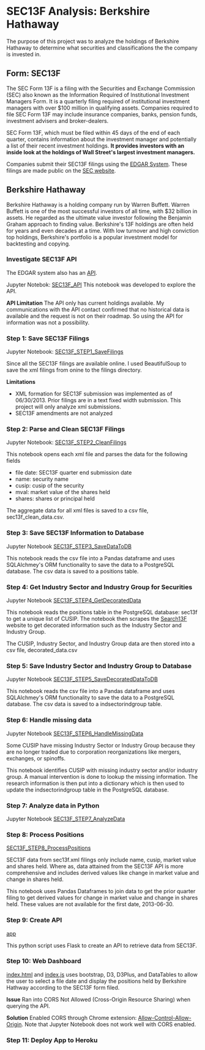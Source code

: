# SEC13F Analysis: Berkshire Hathaway 

The purpose of this project was to analyze the holdings of Berkshire Hathaway to determine what securities and classifications the the company is invested in.

## Form: SEC13F

The SEC Form 13F is a filing with the Securities and Exchange Commission (SEC) also known as the Information Required of Institutional Investment Managers Form. It is a quarterly filing required of institutional investment managers with over $100 million in qualifying assets. Companies required to file SEC Form 13F may include insurance companies, banks, pension funds, investment advisers and broker-dealers.

SEC Form 13F, which must be filed within 45 days of the end of each quarter, contains information about the investment manager and potentially a list of their recent investment holdings. **It provides investors with an inside look at the holdings of Wall Street's largest investment managers.**

Companies submit their SEC13F filings using the [EDGAR System](https://www.sec.gov/page/everythingedgar).  These filings are made public on the [SEC website](https://www.sec.gov/edgar/searchedgar/companysearch.html).

## Berkshire Hathaway

Berkshire Hathaway is a holding company run by Warren Buffett.  Warren Buffett is one of the most successful investors of all time, with $32 billion in assets.  He regarded as the ultimate value investor following the Benjamin Graham approach to finding value. Berkshire's 13F holdings are often held for years and even decades at a time. With low turnover and high conviction top holdings, Berkshire's portfolio is a popular investment model for backtesting and copying.


### Investigate SEC13F API

The EDGAR system also has an [API](http://developer.edgar-online.com/).

Jupyter Notebok: [SEC13F_API](https://github.com/shanegela/DataAnalytics/blob/gh-pages/SEC13F/SEC13F_API.ipynb)
This notebook was developed to explore the API.

**API Limitation**  The API only has current holdings available.  My communications with the API contact confirmed that no historical data is available and the request is not on their roadmap.  So using the API for information was not a possibility.

### Step 1: Save SEC13F Filings

Jupyter Notebook: [SEC13F_STEP1_SaveFilings](https://github.com/shanegela/DataAnalytics/blob/gh-pages/SEC13F/SEC13F_STEP1_SaveFilings.ipynb)

Since all the SEC13F filings are available online.  I used BeautifulSoup to save the xml filings from onine to the filings directory.

**Limitations** 
* XML formation for SEC13F submission was implemented as of 06/30/2013.  Prior filings are in a text fixed width submission.  This project will only analyze xml submissions.
* SEC13F amendments are not analyzed

### Step 2: Parse and Clean SEC13F Filings

Jupyter Notebook: [SEC13F_STEP2_CleanFilings](https://github.com/shanegela/DataAnalytics/blob/gh-pages/SEC13F/SEC13F_STEP2_CleanFilings.ipynb)

This notebook opens each xml file and parses the data for the following fields
* file date: SEC13F quarter end submission date
* name: security name
* cusip: cusip of the security
* mval: market value of the shares held
* shares: shares or principal held

The aggregate data for all xml files is saved to a csv file, sec13f_clean_data.csv.

### Step 3: Save SEC13F Information to Database

Jupyter Notebook [SEC13F_STEP3_SaveDataToDB](https://github.com/shanegela/DataAnalytics/blob/gh-pages/SEC13F/SEC13F_STEP3_SaveDataToDB.ipynb)

This notebook reads the csv file into a Pandas dataframe and uses SQLAlchmey's ORM functionality to save the data to a PostgreSQL database.  The csv data is saved to a positions table.

### Step 4: Get Industry Sector and Industry Group for Securities

Jupyter Notebook [SEC13F_STEP4_GetDecoratedData](https://github.com/shanegela/DataAnalytics/blob/gh-pages/SEC13F/SEC13F_STEP4_GetDecoratedData.ipynb)

This notebook reads the positions table in the PostgreSQL database: sec13f to get a unique list of CUSIP.  The notebook then scrapes the  [Search13F](https://search13f.com/securities/neighbors/) website to get decorated information such as the Industry Sector and Industry Group.

The CUSIP, Industry Sector, and Industry Group data are then stored into a csv file, decorated_data.csv

### Step 5: Save Industry Sector and Industry Group to Database

Jupyter Notebook [SEC13F_STEP5_SaveDecoratedDataToDB](https://github.com/shanegela/DataAnalytics/blob/gh-pages/SEC13F/SEC13F_STEP5_SaveDecoratedDataToDB.ipynb)

This notebook reads the csv file into a Pandas dataframe and uses SQLAlchmey's ORM functionality to save the data to a PostgreSQL database.  The csv data is saved to a indsectorindgroup table.

### Step 6: Handle missing data

Jupyter Notebook [SEC13F_STEP6_HandleMissingData](https://github.com/shanegela/DataAnalytics/blob/gh-pages/SEC13F/SEC13F_STEP6_HandleMissingData.ipynb)

Some CUSIP have missing Industry Sector or Industry Group because they are no longer traded due to corporation reorganizations like mergers, exchanges, or spinoffs.

This notebook identifies CUSIP with missing industry sector and/or industry group.  A manual intervention is done to lookup the missing information.  The research information is then put into a dictionary which is then used to update the indsectorindgroup table in the PostgreSQL database.

### Step 7: Analyze data in Python

Jupyter Notebook [SEC13F_STEP7_AnalyzeData](https://github.com/shanegela/DataAnalytics/blob/gh-pages/SEC13F/SEC13F_STEP7_AnalyzeData.ipynb)

### Step 8: Process Positions

[SEC13F_STEP8_ProcessPositions](https://github.com/shanegela/DataAnalytics/blob/gh-pages/SEC13F/SEC13F_STEP8_ProcessPositions.py)

SEC13F data from sec13f.xml filings only include name, cusip, market value and shares held.  Where as, data attained from the SEC13F API is more comprehensive and includes derived values like change in market value and change in shares held.

This notebook uses Pandas Dataframes to join data to get the prior quarter filing to get derived values for change in market value and change in shares held.  These values are not available for the first date, 2013-06-30.

### Step 9: Create API 

[app](https://github.com/shanegela/DataAnalytics/blob/gh-pages/SEC13F/app.py)

This python script uses Flask to create an API to retrieve data from SEC13F.

### Step 10: Web Dashboard

[index.html](https://github.com/shanegela/DataAnalytics/blob/gh-pages/SEC13F/index.html) and [index.js](hhttps://github.com/shanegela/DataAnalytics/blob/gh-pages/SEC13F/index.js) uses bootstrap, D3, D3Plus, and DataTables to allow the user to select a file date and display the positions held by Berkshire Hathway according to the SEC13F form filed.

**Issue**
Ran into CORS Not Allowed (Cross-Origin Resource Sharing) when querying the API.

**Solution**
Enabled CORS through Chrome extension: [Allow-Control-Allow-Origin](https://chrome.google.com/webstore/detail/allow-control-allow-origi/nlfbmbojpeacfghkpbjhddihlkkiljbi?hl=en).  Note that Jupyter Notebook does not work well with CORS enabled.

### Step 11: Deploy App to Heroku